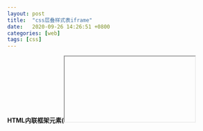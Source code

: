 ```yaml
---
layout: post
title:  "css层叠样式表iframe"
date:   2020-09-26 14:26:51 +0800
categories: [web]
tags: [css]	
---
```


<strong>HTML内联框架元素(<iframe>)</strong> 能够将另一个HTML页面嵌入当前页面中。

```

<iframe id="inline"
		title="inline title"
		width="300"
		height="200"
		src="https://map.baidu.com/@12649521.59,4105848.27,12z">
	
</iframe>

<style>
	

	iframe {
		border: 1px solid black;
		width: auto;
	}

	.output {
		background: #eee;
	}


</style>

```

